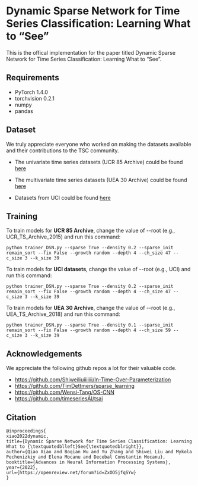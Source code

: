 # Dynamic Sparse Network for Time Series Classification: Learning What to “See”


This is the offical implementation for the paper titled Dynamic Sparse Network for Time Series Classification: Learning What to “See”.

## Requirements
- PyTorch 1.4.0
- torchvision 0.2.1
- numpy
- pandas


## Dataset
We truly appreciate everyone who worked on making the datasets available and their contributions to the TSC community.


- The univariate time series datasets (UCR 85 Archive) could be found [here](http://www.cs.ucr.edu/%7Eeamonn/time_series_data/)

- The multivariate time series datasets (UEA 30 Archive) could be found [here](http://www.timeseriesclassification.com/)

- Datasets from UCI could be found [here](https://github.com/titu1994/MLSTM-FCN/releases)

## Training

To train models for **UCR 85 Archive**, change the value of --root (e.g., UCR_TS_Archive_2015) and run this command: 

```
python trainer_DSN.py --sparse True --density 0.2 --sparse_init remain_sort --fix False --growth random --depth 4 --ch_size 47 --c_size 3 --k_size 39

```

To train models for **UCI datasets**, change the value of --root (e.g., UCI) and run this command: 
```
python trainer_DSN.py --sparse True --density 0.2 --sparse_init remain_sort --fix False --growth random --depth 4 --ch_size 47 --c_size 3 --k_size 39

```

To train models for **UEA 30 Archive**, change the value of --root (e.g., UEA_TS_Archive_2018) and run this command: 
```
python trainer_DSN.py --sparse True --density 0.1 --sparse_init remain_sort --fix False --growth random --depth 4 --ch_size 59 --c_size 3 --k_size 39

```

## Acknowledgements
We appreciate the following github repos a lot for their valuable code.

* https://github.com/Shiweiliuiiiiiii/In-Time-Over-Parameterization
* https://github.com/TimDettmers/sparse_learning
* https://github.com/Wensi-Tang/OS-CNN
* https://github.com/timeseriesAI/tsai
 


## Citation

```
@inproceedings{
xiao2022dynamic,
title={Dynamic Sparse Network for Time Series Classification: Learning What to {\textquotedblleft}See{\textquotedblright}},
author={Qiao Xiao and Boqian Wu and Yu Zhang and Shiwei Liu and Mykola Pechenizkiy and Elena Mocanu and Decebal Constantin Mocanu},
booktitle={Advances in Neural Information Processing Systems},
year={2022},
url={https://openreview.net/forum?id=ZxOO5jfqSYw}
}
```


  
​        
​    
